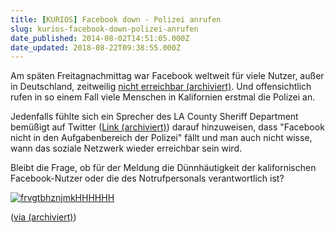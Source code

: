 ```yaml
---
title: [KURIOS] Facebook down - Polizei anrufen
slug: kurios-facebook-down-polizei-anrufen
date_published: 2014-08-02T14:51:05.000Z
date_updated: 2018-08-22T09:38:55.000Z
---
```


Am späten Freitagnachmittag war Facebook weltweit für viele Nutzer, außer in Deutschland, zeitweilig [nicht erreichbar (archiviert)](http://web.archive.org/web/20150515160322/http://www.isitdownrightnow.com/outagemap.php?domain=facebook.com). Und offensichtlich rufen in so einem Fall viele Menschen in Kalifornien erstmal die Polizei an. 

Jedenfalls fühlte sich ein Sprecher des LA County Sheriff Department bemüßigt auf Twitter ([Link (archiviert)](http://web.archive.org/web/20160810003249/https://twitter.com/LASDBrink/status/495246980075900928)) darauf hinzuweisen, dass "Facebook nicht in den Aufgabenbereich der Polizei" fällt und man auch nicht wisse, wann das soziale Netzwerk wieder erreichbar sein wird.

Bleibt die Frage, ob für der Meldung die Dünnhäutigkeit der kalifornischen Facebook-Nutzer oder die des Notrufpersonals verantwortlich ist?

[![frvgtbhznjmkHHHHHH](//picdump.thafaker.de/2014/08/frvgtbhznjmkHHHHHH-580x281.jpg)](http://picdump.thafaker.de/2014/08/frvgtbhznjmkHHHHHH.jpg)

([via (archiviert)](http://web.archive.org/web/20140804070909/http://de.engadget.com:80/2014/08/01/facebook-ist-down-ruft-die-polizei-notrufe-nerven-la-sheriff-d/?ncid=rss_truncated))

